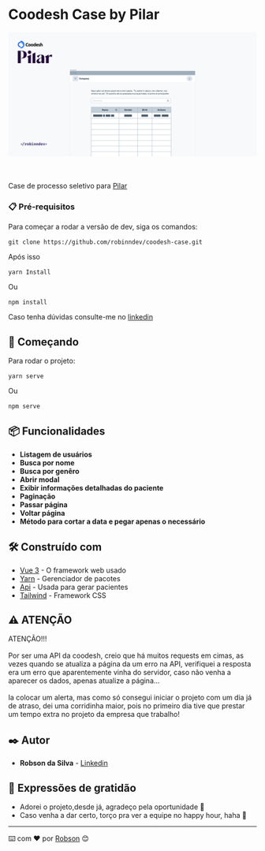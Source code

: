 # Coodesh Case by Pilar

<div align="center">
   <img alt="Foto página" title="Foto página 1" src="./src/assets/pageGithub.png" width="700px" />
</div>

<br/>
<br/>

Case de processo seletivo para [Pilar](https://www.linkedin.com/company/soupilar/)


### 📋 Pré-requisitos

Para começar a rodar a versão de dev, siga os comandos:

```
git clone https://github.com/robinndev/coodesh-case.git
```
Após isso

```
yarn Install
```
Ou

```
npm install
```

Caso tenha dúvidas consulte-me no [linkedin](https://www.linkedin.com/in/robinndev/)


## 🚀 Começando

Para rodar o projeto:

```
yarn serve
```
Ou

```
npm serve
```

## 📦 Funcionalidades

* **Listagem de usuários**
* **Busca por nome**
* **Busca por genêro**
* **Abrir modal**
* **Exibir informações detalhadas do paciente**
* **Paginação**
* **Passar página**
* **Voltar página**
* **Método para cortar a data e pegar apenas o necessário**


## 🛠️ Construído com

* [Vue 3](https://vuejs.org/) - O framework web usado
* [Yarn](https://www.npmjs.com/package/yarn) - Gerenciador de pacotes
* [Api](https://randomuser.me/api/) - Usada para gerar pacientes
* [Tailwind](https://tailwindcss.com/) - Framework CSS

## ⚠️ ATENÇÃO

ATENÇÃO!!! 
<br/>
<br/>
Por ser uma API da coodesh, creio que há muitos requests em cimas, as vezes quando se atualiza a página da um erro na API, verifiquei a resposta era um erro que aparentemente vinha do servidor, caso não venha a aparecer os dados, apenas atualize a página...
<br/>
<br/>
Ia colocar um alerta, mas como só consegui iniciar o projeto com um dia já de atraso, dei uma corridinha maior, pois no primeiro dia tive que prestar um tempo extra no projeto da empresa que trabalho!

## ✒️ Autor

* **Robson da Silva** - [Linkedin](https://www.linkedin.com/in/robinndev/)


## 🎁 Expressões de gratidão

* Adorei o projeto,desde já, agradeço pela oportunidade 📢
* Caso venha a dar certo, torço pra ver a equipe no happy hour, haha 🍺 


---
⌨️ com ❤️ por [Robson](https://github.com/robinndev) 😊